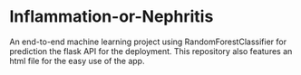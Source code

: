 # Inflammation-or-Nephritis
An end-to-end machine learning project using RandomForestClassifier for prediction the flask API for the deployment.
This repository also features an html file for the easy use of the app.

